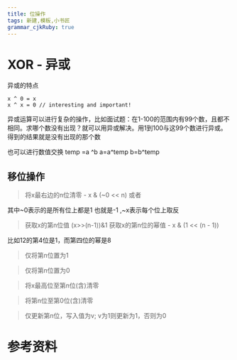 ```yaml
---
title: 位操作
tags: 新建,模板,小书匠
grammar_cjkRuby: true
---
```



# XOR - 异或
异或的特点 

```
x ^ 0 = x
x ^ x = 0 // interesting and important!
```

异或运算可以进行复杂的操作，比如面试题：在1-100的范围内有99个数，且都不相同。求哪个数没有出现？就可以用异或解决。用1到100与这99个数进行异或。得到的结果就是没有出现的那个数

也可以进行数值交换 
temp =a ^b
a=a^temp
b=b^temp


## 移位操作 
> 将x最右边的n位清零 - x & (~0 << n) 或者 

其中~0表示的是所有位上都是1 也就是-1 ,~x表示每个位上取反

> 获取x的第n位值 (x>>(n-1))&1 
获取x的第n位的幂值 - x & (1 << (n - 1))

比如12的第4位是1，而第四位的幂是8

>仅将第n位置为1

>仅将第n位置为0

> 将x最高位至第n位(含)清零 

> 将第n位至第0位(含)清零

> 仅更新第n位，写入值为v; v为1则更新为1，否则为0


# 参考资料